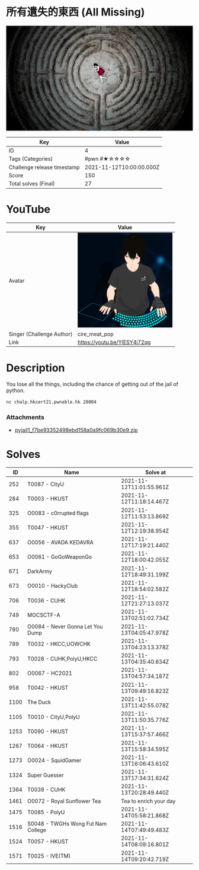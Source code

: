 # 所有遺失的東西 (All Missing)

![](../thumbnail/4.jpg)

| Key | Value |
| --- | ----- |
| ID | 4 |
| Tags (Categories) | #pwn #★☆☆☆☆ |
| Challenge release timestamp | 2021-11-12T10:00:00.000Z |
| Score | 150 |
| Total solves (Final) | 27 |

# YouTube

| Key | Value |
| --- | ----- |
| Avatar | ![](../avatar/cire_meat_pop.jpg)
| Singer (Challenge Author) | cire_meat_pop |
| Link | https://youtu.be/YlESY4i72qg |

# Description

You lose all the things, including the chance of getting out of the jail of python.

```bash
nc chalp.hkcert21.pwnable.hk 28004
```

### Attachments

- [pyjail1_f7be93352498ebd158a0a9fc069b30e9.zip](./pyjail1_f7be93352498ebd158a0a9fc069b30e9.zip)

# Solves
| ID | Name | Solve at |
| --- | ---- | -------- |
| 252 | T0087 - CityU | 2021-11-12T11:01:55.961Z |
| 284 | T0003 - HKUST | 2021-11-12T11:18:14.467Z |
| 325 | O0083 - c0rrupted flags | 2021-11-12T11:53:13.869Z |
| 355 | T0047 - HKUST | 2021-11-12T12:19:38.954Z |
| 637 | O0056 - AVADA KEDAVRA | 2021-11-12T17:19:21.440Z |
| 653 | O0061 - GoGoWeaponGo | 2021-11-12T18:00:42.055Z |
| 671 | DarkArmy | 2021-11-12T18:49:31.199Z |
| 673 | O0010 - HackyClub | 2021-11-12T18:54:02.582Z |
| 706 | T0036 - CUHK | 2021-11-12T21:27:13.037Z |
| 749 | MOCSCTF-A | 2021-11-13T02:51:02.734Z |
| 780 | O0084 - Never Gonna Let You Dump | 2021-11-13T04:05:47.978Z |
| 789 | T0032 - HKCC,UOWCHK | 2021-11-13T04:23:13.378Z |
| 793 | T0028 - CUHK,PolyU,HKCC | 2021-11-13T04:35:40.634Z |
| 802 | O0067 - HC2021 | 2021-11-13T04:57:34.187Z |
| 958 | T0042 - HKUST | 2021-11-13T09:49:16.823Z |
| 1100 | The Duck | 2021-11-13T11:42:55.078Z |
| 1105 | T0010 - CityU,PolyU | 2021-11-13T11:50:35.776Z |
| 1253 | T0090 - HKUST | 2021-11-13T15:37:57.466Z |
| 1267 | T0064 - HKUST | 2021-11-13T15:58:34.595Z |
| 1273 | O0024 - SquidGamer | 2021-11-13T16:06:43.610Z |
| 1324 | Super Guesser | 2021-11-13T17:34:31.624Z |
| 1364 | T0039 - CUHK | 2021-11-13T20:28:49.440Z |
| 1461 | O0072 - Royal Sunflower Tea | Tea to enrich your day | 2021-11-14T05:13:16.623Z |
| 1475 | T0085 - PolyU | 2021-11-14T05:58:21.868Z |
| 1516 | S0048 - TWGHs Wong Fut Nam College | 2021-11-14T07:49:49.483Z |
| 1524 | T0057 - HKUST | 2021-11-14T08:09:16.801Z |
| 1571 | T0025 - IVE(TM) | 2021-11-14T09:20:42.719Z |